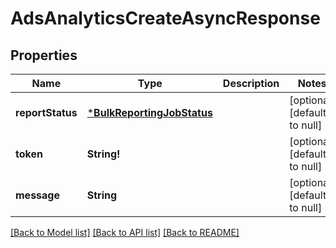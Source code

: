 # AdsAnalyticsCreateAsyncResponse

## Properties
Name | Type | Description | Notes
------------ | ------------- | ------------- | -------------
**reportStatus** | [***BulkReportingJobStatus**](BulkReportingJobStatus.md) |  | [optional] [default to null]
**token** | **String!** |  | [optional] [default to null]
**message** | **String** |  | [optional] [default to null]

[[Back to Model list]](../README.md#documentation-for-models) [[Back to API list]](../README.md#documentation-for-api-endpoints) [[Back to README]](../README.md)


